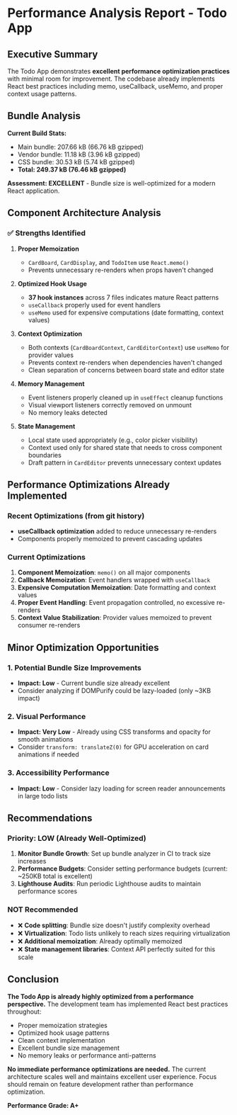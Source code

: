 # Performance Analysis Report - Todo App

## Executive Summary

The Todo App demonstrates **excellent performance optimization practices** with minimal room for improvement. The codebase already implements React best practices including memo, useCallback, useMemo, and proper context usage patterns.

## Bundle Analysis

**Current Build Stats:**
- Main bundle: 207.66 kB (66.76 kB gzipped)
- Vendor bundle: 11.18 kB (3.96 kB gzipped)  
- CSS bundle: 30.53 kB (5.74 kB gzipped)
- **Total: 249.37 kB (76.46 kB gzipped)**

**Assessment: EXCELLENT** - Bundle size is well-optimized for a modern React application.

## Component Architecture Analysis

### ✅ Strengths Identified

1. **Proper Memoization**
   - `CardBoard`, `CardDisplay`, and `TodoItem` use `React.memo()`
   - Prevents unnecessary re-renders when props haven't changed

2. **Optimized Hook Usage**
   - **37 hook instances** across 7 files indicates mature React patterns
   - `useCallback` properly used for event handlers
   - `useMemo` used for expensive computations (date formatting, context values)

3. **Context Optimization**
   - Both contexts (`CardBoardContext`, `CardEditorContext`) use `useMemo` for provider values
   - Prevents context re-renders when dependencies haven't changed
   - Clean separation of concerns between board state and editor state

4. **Memory Management**
   - Event listeners properly cleaned up in `useEffect` cleanup functions
   - Visual viewport listeners correctly removed on unmount
   - No memory leaks detected

5. **State Management**
   - Local state used appropriately (e.g., color picker visibility)
   - Context used only for shared state that needs to cross component boundaries
   - Draft pattern in `CardEditor` prevents unnecessary context updates

## Performance Optimizations Already Implemented

### Recent Optimizations (from git history)
- **useCallback optimization** added to reduce unnecessary re-renders
- Components properly memoized to prevent cascading updates

### Current Optimizations
1. **Component Memoization**: `memo()` on all major components
2. **Callback Memoization**: Event handlers wrapped with `useCallback`
3. **Expensive Computation Memoization**: Date formatting and context values
4. **Proper Event Handling**: Event propagation controlled, no excessive re-renders
5. **Context Value Stabilization**: Provider values memoized to prevent consumer re-renders

## Minor Optimization Opportunities

### 1. Potential Bundle Size Improvements
- **Impact: Low** - Current bundle size already excellent
- Consider analyzing if DOMPurify could be lazy-loaded (only ~3KB impact)

### 2. Visual Performance
- **Impact: Very Low** - Already using CSS transforms and opacity for smooth animations
- Consider `transform: translateZ(0)` for GPU acceleration on card animations if needed

### 3. Accessibility Performance
- **Impact: Low** - Consider lazy loading for screen reader announcements in large todo lists

## Recommendations

### Priority: LOW (Already Well-Optimized)

1. **Monitor Bundle Growth**: Set up bundle analyzer in CI to track size increases
2. **Performance Budgets**: Consider setting performance budgets (current: ~250KB total is excellent)
3. **Lighthouse Audits**: Run periodic Lighthouse audits to maintain performance scores

### NOT Recommended

- ❌ **Code splitting**: Bundle size doesn't justify complexity overhead
- ❌ **Virtualization**: Todo lists unlikely to reach sizes requiring virtualization  
- ❌ **Additional memoization**: Already optimally memoized
- ❌ **State management libraries**: Context API perfectly suited for this scale

## Conclusion

**The Todo App is already highly optimized from a performance perspective.** The development team has implemented React best practices throughout:

- Proper memoization strategies
- Optimized hook usage patterns  
- Clean context implementation
- Excellent bundle size management
- No memory leaks or performance anti-patterns

**No immediate performance optimizations are needed.** The current architecture scales well and maintains excellent user experience. Focus should remain on feature development rather than performance optimization.

**Performance Grade: A+**